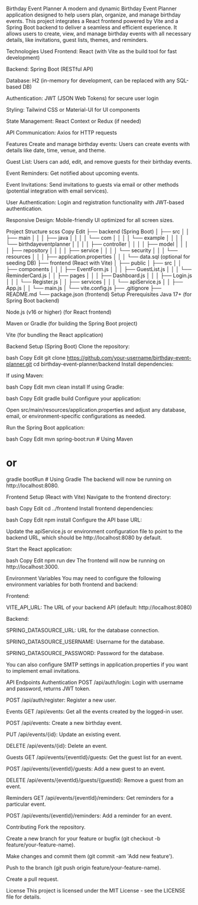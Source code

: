 Birthday Event Planner
A modern and dynamic Birthday Event Planner application designed to help users plan, organize, and manage birthday events. This project integrates a React frontend powered by Vite and a Spring Boot backend to deliver a seamless and efficient experience. It allows users to create, view, and manage birthday events with all necessary details, like invitations, guest lists, themes, and reminders.

Technologies Used
Frontend: React (with Vite as the build tool for fast development)

Backend: Spring Boot (RESTful API)

Database: H2 (in-memory for development, can be replaced with any SQL-based DB)

Authentication: JWT (JSON Web Tokens) for secure user login

Styling: Tailwind CSS or Material-UI for UI components

State Management: React Context or Redux (if needed)

API Communication: Axios for HTTP requests

Features
Create and manage birthday events: Users can create events with details like date, time, venue, and theme.

Guest List: Users can add, edit, and remove guests for their birthday events.

Event Reminders: Get notified about upcoming events.

Event Invitations: Send invitations to guests via email or other methods (potential integration with email services).

User Authentication: Login and registration functionality with JWT-based authentication.

Responsive Design: Mobile-friendly UI optimized for all screen sizes.

Project Structure
scss
Copy
Edit
├── backend (Spring Boot)
│   ├── src
│   │   ├── main
│   │   │   ├── java
│   │   │   │   └── com
│   │   │   │       └── example
│   │   │   │           └── birthdayeventplanner
│   │   │   │               ├── controller
│   │   │   │               ├── model
│   │   │   │               ├── repository
│   │   │   │               ├── service
│   │   │   │               └── security
│   │   │   └── resources
│   │   │       ├── application.properties
│   │   │       └── data.sql (optional for seeding DB)
├── frontend (React with Vite)
│   ├── public
│   ├── src
│   │   ├── components
│   │   │   ├── EventForm.js
│   │   │   ├── GuestList.js
│   │   │   └── ReminderCard.js
│   │   ├── pages
│   │   │   ├── Dashboard.js
│   │   │   ├── Login.js
│   │   │   └── Register.js
│   │   ├── services
│   │   │   └── apiService.js
│   │   ├── App.js
│   │   └── main.js
│   └── vite.config.js
├── .gitignore
├── README.md
└── package.json (frontend)
Setup
Prerequisites
Java 17+ (for Spring Boot backend)

Node.js (v16 or higher) (for React frontend)

Maven or Gradle (for building the Spring Boot project)

Vite (for bundling the React application)

Backend Setup (Spring Boot)
Clone the repository:

bash
Copy
Edit
git clone https://github.com/your-username/birthday-event-planner.git
cd birthday-event-planner/backend
Install dependencies:

If using Maven:

bash
Copy
Edit
mvn clean install
If using Gradle:

bash
Copy
Edit
gradle build
Configure your application:

Open src/main/resources/application.properties and adjust any database, email, or environment-specific configurations as needed.

Run the Spring Boot application:

bash
Copy
Edit
mvn spring-boot:run   # Using Maven
# or
gradle bootRun        # Using Gradle
The backend will now be running on http://localhost:8080.

Frontend Setup (React with Vite)
Navigate to the frontend directory:

bash
Copy
Edit
cd ../frontend
Install frontend dependencies:

bash
Copy
Edit
npm install
Configure the API base URL:

Update the apiService.js or environment configuration file to point to the backend URL, which should be http://localhost:8080 by default.

Start the React application:

bash
Copy
Edit
npm run dev
The frontend will now be running on http://localhost:3000.

Environment Variables
You may need to configure the following environment variables for both frontend and backend:

Frontend:

VITE_API_URL: The URL of your backend API (default: http://localhost:8080)

Backend:

SPRING_DATASOURCE_URL: URL for the database connection.

SPRING_DATASOURCE_USERNAME: Username for the database.

SPRING_DATASOURCE_PASSWORD: Password for the database.

You can also configure SMTP settings in application.properties if you want to implement email invitations.

API Endpoints
Authentication
POST /api/auth/login: Login with username and password, returns JWT token.

POST /api/auth/register: Register a new user.

Events
GET /api/events: Get all the events created by the logged-in user.

POST /api/events: Create a new birthday event.

PUT /api/events/{id}: Update an existing event.

DELETE /api/events/{id}: Delete an event.

Guests
GET /api/events/{eventId}/guests: Get the guest list for an event.

POST /api/events/{eventId}/guests: Add a new guest to an event.

DELETE /api/events/{eventId}/guests/{guestId}: Remove a guest from an event.

Reminders
GET /api/events/{eventId}/reminders: Get reminders for a particular event.

POST /api/events/{eventId}/reminders: Add a reminder for an event.

Contributing
Fork the repository.

Create a new branch for your feature or bugfix (git checkout -b feature/your-feature-name).

Make changes and commit them (git commit -am 'Add new feature').

Push to the branch (git push origin feature/your-feature-name).

Create a pull request.

License
This project is licensed under the MIT License - see the LICENSE file for details.

